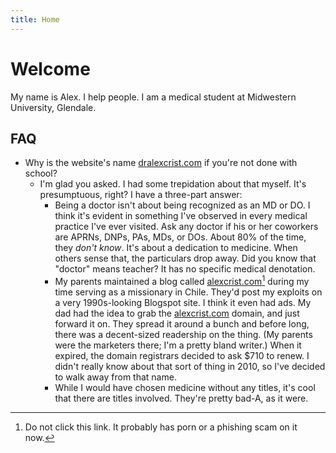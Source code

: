 ```yaml
---
title: Home
---
```


# Welcome
My name is Alex. I help people. I am a medical student at Midwestern University, Glendale.


## FAQ
- Why is the website's name [dralexcrist.com](dralexcrist.com) if you're not done with school?
	- I'm glad you asked. I had some trepidation about that myself. It's presumptuous, right? I have a three-part answer:
		- Being a doctor isn't about being recognized as an MD or DO. I think it's evident in something I've observed in every medical practice I've ever visited. Ask any doctor if his or her coworkers are APRNs, DNPs, PAs, MDs, or DOs. About 80% of the time, they *don't know*. It's about a dedication to medicine. When others sense that, the particulars drop away. Did you know that "doctor" means teacher? It has no specific medical denotation.
		- My parents maintained a blog called [alexcrist.com](alexcrist.com)[^1] during my time serving as a missionary in Chile. They'd post my exploits on a very 1990s-looking Blogspot site. I think it even had ads. My dad had the idea to grab the [alexcrist.com](alexcrist.com) domain, and just forward it on. They spread it around a bunch and before long, there was a decent-sized readership on the thing. (My parents were the marketers there; I'm a pretty bland writer.) When it expired, the domain registrars decided to ask $710 to renew. I didn't really know about that sort of thing in 2010, so I've decided to walk away from that name.
		- While I would have chosen medicine without any titles, it's cool that there are titles involved. They're pretty bad-A, as it were.

[^1]: Do not click this link. It probably has porn or a phishing scam on it now.